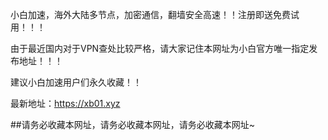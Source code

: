 小白加速，海外大陆多节点，加密通信，翻墙安全高速！！注册即送免费试用！！！


由于最近国内对于VPN查处比较严格，请大家记住本网址为小白官方唯一指定发布地址！！！


建议小白加速用户们永久收藏！！


最新地址：https://xb01.xyz


##请务必收藏本网址，请务必收藏本网址，请务必收藏本网址~
